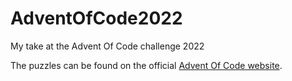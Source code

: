 # AdventOfCode2022
My take at the Advent Of Code challenge 2022

The puzzles can be found on the official [Advent Of Code website](https://adventofcode.com/2022).
